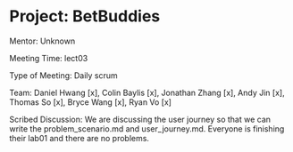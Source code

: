 # Project: BetBuddies
Mentor: Unknown

Meeting Time: lect03

Type of Meeting: Daily scrum

Team: Daniel Hwang [x], Colin Baylis [x], Jonathan Zhang [x], Andy Jin [x], Thomas So [x], Bryce Wang [x], Ryan Vo [x]

Scribed Discussion: We are discussing the user journey so that we can write the problem_scenario.md and user_journey.md. Everyone is finishing their lab01 and there are no problems.
